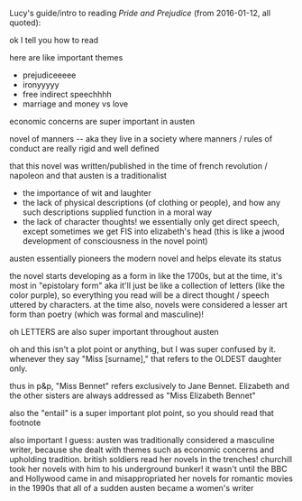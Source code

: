 Lucy's guide/intro to reading *Pride and Prejudice* (from 2016-01-12, all quoted):


ok I tell you how to read

here are like important themes
- prejudiceeeee
- ironyyyyy
- free indirect speechhhh
- marriage and money vs love

economic concerns are super important in austen

novel of manners -- aka they live in a society where manners / rules of conduct are really rigid and well defined

that this novel was written/published in the time of french revolution / napoleon
and that austen is a traditionalist

- the importance of wit and laughter
- the lack of physical descriptions (of clothing or people), and how any such descriptions supplied function in a moral way
- the lack of character thoughts! we essentially only get direct speech, except sometimes we get FIS into elizabeth's head (this is like a jwood development of consciousness in the novel point)

austen essentially pioneers the modern novel and helps elevate its status

the novel starts developing as a form in like the 1700s, but at the time, it's most in "epistolary form" aka it'll just be like a collection of letters (like the color purple), so everything you read will be a direct thought / speech uttered by characters. at the time also, novels were considered a lesser art form than poetry (which was formal and masculine)!

oh LETTERS are also super important throughout austen

oh and this isn't a plot point or anything, but I was super confused by it. whenever they say "Miss [surname]," that refers to the OLDEST daughter only. 

thus in p&p, "Miss Bennet" refers exclusively to Jane Bennet. Elizabeth and the other sisters are always addressed as "Miss Elizabeth Bennet"

also the "entail" is a super important plot point, so you should read that footnote

also important I guess: austen was traditionally considered a masculine writer, because she dealt with themes such as economic concerns and upholding tradition. british soldiers read her novels in the trenches! churchill took her novels with him to his underground bunker! it wasn't until the BBC and Hollywood came in and misappropriated her novels for romantic movies in the 1990s that all of a sudden austen became a women's writer
